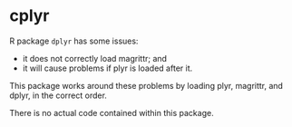 # cplyr

R package `dplyr` has some issues:
 * it does not correctly load magrittr; and
 * it will cause problems if plyr is loaded after it.

This package works around these problems by loading plyr, magrittr, and dplyr, in the correct order.

There is no actual code contained within this package.
